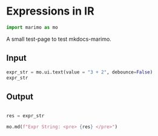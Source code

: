# Expressions in IR

```python {marimo}
import marimo as mo
```

A small test-page to test mkdocs-marimo.

## Input

```python {marimo}
expr_str = mo.ui.text(value = "3 + 2", debounce=False)
expr_str
```

## Output

```python {marimo}

res = expr_str

mo.md(f"Expr String: <pre> {res} </pre>")
```
